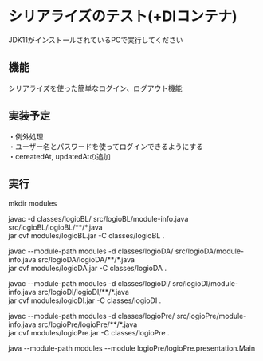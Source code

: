 # シリアライズのテスト(+DIコンテナ)
JDK11がインストールされているPCで実行してください  

## 機能
シリアライズを使った簡単なログイン、ログアウト機能  

## 実装予定
・例外処理  
・ユーザー名とパスワードを使ってログインできるようにする  
・cereatedAt, updatedAtの追加  

## 実行
mkdir modules

javac -d classes/logioBL/ src/logioBL/module-info.java src/logioBL/logioBL/**/*.java  
jar cvf modules/logioBL.jar -C classes/logioBL .  

javac --module-path modules -d classes/logioDA/ src/logioDA/module-info.java src/logioDA/logioDA/**/*.java  
jar cvf modules/logioDA.jar -C classes/logioDA .  

javac --module-path modules -d classes/logioDI/ src/logioDI/module-info.java src/logioDI/logioDI/**/*.java  
jar cvf modules/logioDI.jar -C classes/logioDI .  

javac --module-path modules -d classes/logioPre/ src/logioPre/module-info.java src/logioPre/logioPre/**/*.java  
jar cvf modules/logioPre.jar -C classes/logioPre .  

java --module-path modules --module logioPre/logioPre.presentation.Main  